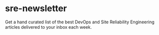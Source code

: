 # sre-newsletter
Get a hand curated list of the best DevOps and Site Reliability Engineering articles delivered to your inbox each week.
